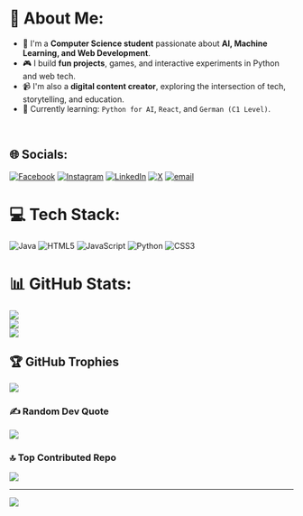 # 💫 About Me:
- 🧠 I'm a **Computer Science student** passionate about **AI, Machine Learning, and Web Development**.
- 🎮 I build **fun projects**, games, and interactive experiments in Python and web tech.
- 📹 I'm also a **digital content creator**, exploring the intersection of tech, storytelling, and education.
- 🎯 Currently learning: `Python for AI`, `React`, and `German (C1 Level)`.
 <br>


## 🌐 Socials:
[![Facebook](https://img.shields.io/badge/Facebook-%231877F2.svg?logo=Facebook&logoColor=white)](https://facebook.com/shamique.2025) [![Instagram](https://img.shields.io/badge/Instagram-%23E4405F.svg?logo=Instagram&logoColor=white)](https://instagram.com/khan.shamique_18) [![LinkedIn](https://img.shields.io/badge/LinkedIn-%230077B5.svg?logo=linkedin&logoColor=white)](https://linkedin.com/in/shamique-khan) [![X](https://img.shields.io/badge/X-black.svg?logo=X&logoColor=white)](https://x.com/shamique_1810) [![email](https://img.shields.io/badge/Email-D14836?logo=gmail&logoColor=white)](mailto:shamiquekhan18@gmail.com) 

# 💻 Tech Stack:
![Java](https://img.shields.io/badge/java-%23ED8B00.svg?style=for-the-badge&logo=openjdk&logoColor=white) ![HTML5](https://img.shields.io/badge/html5-%23E34F26.svg?style=for-the-badge&logo=html5&logoColor=white) ![JavaScript](https://img.shields.io/badge/javascript-%23323330.svg?style=for-the-badge&logo=javascript&logoColor=%23F7DF1E) ![Python](https://img.shields.io/badge/python-3670A0?style=for-the-badge&logo=python&logoColor=ffdd54) ![CSS3](https://img.shields.io/badge/css3-%231572B6.svg?style=for-the-badge&logo=css3&logoColor=white)
# 📊 GitHub Stats:
![](https://github-readme-stats.vercel.app/api?username=shamiquekhan&theme=dark&hide_border=false&include_all_commits=false&count_private=false)<br/>
![](https://nirzak-streak-stats.vercel.app/?user=shamiquekhan&theme=dark&hide_border=false)<br/>
![](https://github-readme-stats.vercel.app/api/top-langs/?username=shamiquekhan&theme=dark&hide_border=false&include_all_commits=false&count_private=false&layout=compact)

## 🏆 GitHub Trophies
![](https://github-profile-trophy.vercel.app/?username=shamiquekhan&theme=radical&no-frame=false&no-bg=true&margin-w=4)

### ✍️ Random Dev Quote
![](https://quotes-github-readme.vercel.app/api?type=horizontal&theme=radical)

### 🔝 Top Contributed Repo
![](https://github-contributor-stats.vercel.app/api?username=shamiquekhan&limit=5&theme=dark&combine_all_yearly_contributions=true)

---
[![](https://visitcount.itsvg.in/api?id=shamiquekhan&icon=0&color=0)](https://visitcount.itsvg.in)

<!-- Proudly created with GPRM ( https://gprm.itsvg.in ) -->

<!--
**shamiquekhan/ShamiqueKhan** is a ✨ _special_ ✨ repository because its `README.md` (this file) appears on your GitHub profile.

Here are some ideas to get you started:

- 🔭 I’m currently working on ...
- 🌱 I’m currently learning ...
- 👯 I’m looking to collaborate on ...
- 🤔 I’m looking for help with ...
- 💬 Ask me about ...
- 📫 How to reach me: ...
- 😄 Pronouns: ...
- ⚡ Fun fact: ...
-->
